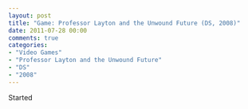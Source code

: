 ```yaml
---
layout: post
title: "Game: Professor Layton and the Unwound Future (DS, 2008)"
date: 2011-07-28 00:00
comments: true
categories:
- "Video Games"
- "Professor Layton and the Unwound Future"
- "DS"
- "2008"
---
```


Started
